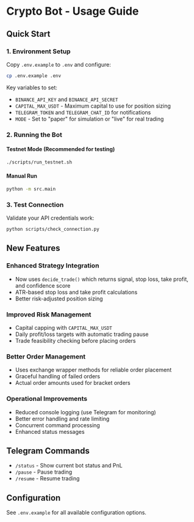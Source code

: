 # Crypto Bot - Usage Guide

## Quick Start

### 1. Environment Setup
Copy `.env.example` to `.env` and configure:
```bash
cp .env.example .env
```

Key variables to set:
- `BINANCE_API_KEY` and `BINANCE_API_SECRET` 
- `CAPITAL_MAX_USDT` - Maximum capital to use for position sizing
- `TELEGRAM_TOKEN` and `TELEGRAM_CHAT_ID` for notifications
- `MODE` - Set to "paper" for simulation or "live" for real trading

### 2. Running the Bot

#### Testnet Mode (Recommended for testing)
```bash
./scripts/run_testnet.sh
```

#### Manual Run
```bash
python -m src.main
```

### 3. Test Connection
Validate your API credentials work:
```bash
python scripts/check_connection.py
```

## New Features

### Enhanced Strategy Integration
- Now uses `decide_trade()` which returns signal, stop loss, take profit, and confidence score
- ATR-based stop loss and take profit calculations
- Better risk-adjusted position sizing

### Improved Risk Management  
- Capital capping with `CAPITAL_MAX_USDT`
- Daily profit/loss targets with automatic trading pause
- Trade feasibility checking before placing orders

### Better Order Management
- Uses exchange wrapper methods for reliable order placement
- Graceful handling of failed orders
- Actual order amounts used for bracket orders

### Operational Improvements
- Reduced console logging (use Telegram for monitoring)
- Better error handling and rate limiting
- Concurrent command processing
- Enhanced status messages

## Telegram Commands
- `/status` - Show current bot status and PnL
- `/pause` - Pause trading
- `/resume` - Resume trading

## Configuration
See `.env.example` for all available configuration options.